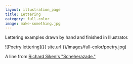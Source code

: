 ```yaml
---
layout: illustration_page
title: Lettering
category: full-color
image: make-something.jpg
---
```

Lettering examples drawn by hand and finished in Illustrator. 

![Poetry lettering]({{ site.url }}/images/full-color/poetry.jpg)

A line from [Richard Siken's "Scheherazade."](http://yupnet.org/siken/2008/03/21/scheherazade/)